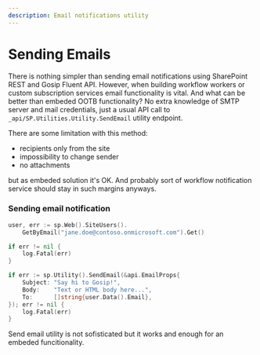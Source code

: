 ```yaml
---
description: Email notifications utility
---
```


# Sending Emails

There is nothing simpler than sending email notifications using SharePoint REST and Gosip Fluent API. However, when building workflow workers or custom subscription services email functionality is vital. And what can be better than embeded OOTB functionality? No extra knowledge of SMTP server and mail credentials, just a usual API call to `_api/SP.Utilities.Utility.SendEmail` utility endpoint.

There are some limitation with this method:

* recipients only from the site
* impossibility to change sender
* no attachments

but as embeded solution it's OK. And probably sort of workflow notification service should stay in such margins anyways.

### Sending email notification

```go
user, err := sp.Web().SiteUsers().
	GetByEmail("jane.doe@contoso.onmicrosoft.com").Get()

if err != nil {
	log.Fatal(err)
}

if err := sp.Utility().SendEmail(&api.EmailProps{
	Subject: "Say hi to Gosip!",
	Body:    "Text or HTML body here...",
	To:      []string{user.Data().Email},
}); err != nil {
	log.Fatal(err)
}
```

Send email utility is not sofisticated but it works and enough for an embeded funcitionality.

